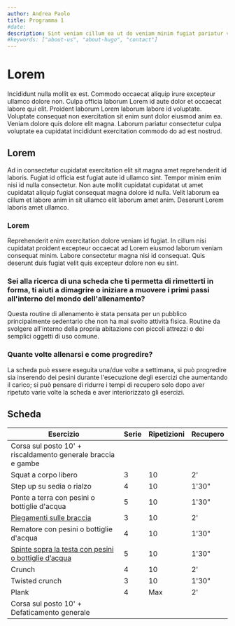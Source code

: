 ```yaml
---
author: Andrea Paolo
title: Programma 1
#date: 
description: Sint veniam cillum ea ut do veniam minim fugiat pariatur velit exercitation mollit reprehenderit tempor.
#keywords: ["about-us", "about-hugo", "contact"]
---
```


# Lorem
Incididunt nulla mollit ex est. Commodo occaecat aliquip irure excepteur ullamco dolore non. Culpa officia laborum Lorem id aute dolor et occaecat labore qui elit. Proident laborum Lorem laborum labore id voluptate. Voluptate consequat non exercitation sit enim sunt dolor eiusmod anim ea. Veniam dolore quis dolore elit magna. Laborum pariatur consectetur culpa voluptate ea cupidatat incididunt exercitation commodo do ad est nostrud.

## Lorem
Ad in consectetur cupidatat exercitation elit sit magna amet reprehenderit id laboris. Fugiat id officia est fugiat aute id ullamco sint. Tempor minim enim nisi id nulla consectetur. Non aute mollit cupidatat cupidatat ut amet cupidatat aliquip fugiat consequat magna dolore id nulla. Velit laborum ea cillum et labore anim in sit ullamco elit laborum amet anim. Deserunt Lorem laboris amet ullamco.

### Lorem
Reprehenderit enim exercitation dolore veniam id fugiat. In cillum nisi cupidatat proident excepteur occaecat ad Lorem eiusmod laborum veniam consequat minim. Labore consectetur magna nisi id consequat. Quis deserunt duis fugiat velit quis excepteur dolore non eu sint.

### Sei alla ricerca di una scheda che ti permetta di rimetterti in forma, ti aiuti a dimagrire o iniziare a muovere i primi passi all'interno del mondo dell'allenamento?

Questa routine di allenamento è stata pensata per un pubblico principalmente sedentario che non ha mai svolto attività fisica. Routine da svolgere all'interno della propria abitazione con piccoli attrezzi o dei semplici oggetti di uso comune.

### Quante volte allenarsi e come progredire? 
La scheda può essere eseguita una/due volte a settimana, si può progredire sia inserendo dei pesini durante l'esecuzione degli esercizi che aumentando il carico; si può pensare di ridurre i tempi di recupero solo dopo aver ripetuto varie volte la scheda e aver interiorizzato gli esercizi.

## Scheda

|Esercizio|Serie|Ripetizioni|Recupero|
|-|-|-|-|
|Corsa sul posto 10' + riscaldamento generale braccia e gambe||||
|Squat a corpo libero|3|10|2'|
|Step up su sedia o rialzo|4|10|1'30"|
|Ponte a terra con pesini o bottiglie d'acqua|5|10|1'30"|
|[Piegamenti sulle braccia](https://www.instagram.com/p/Ca7Qx1tsd13/)|3|10|2'|
|Rematore con pesini o bottiglie d'acqua|4|10|1'30"|
|[Spinte sopra la testa con pesini o bottiglie d&rsquo;acqua](https://www.instagram.com/p/CddXr_lDsDQ/)|5|10|1'30"|
|Crunch|4|10|2'|
|Twisted crunch|3|10|1'30"|
|Plank|4|Max|2'|
|Corsa sul posto 10' + Defaticamento generale|||